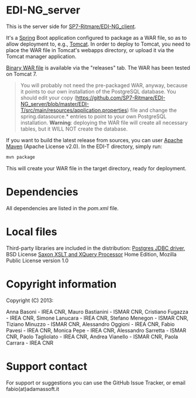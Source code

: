 # EDI-NG_server
This is the server side for [SP7-Ritmare/EDI-NG_client](https://github.com/SP7-Ritmare/EDI-NG_client).

It's a [Spring](http://spring.io) Boot application configured to package as a WAR file, so as to allow deployment to, e.g., [Tomcat](http://tomcat.apache.org).
In order to deploy to Tomcat, you need to place the WAR file in Tomcat's webapps directory, or upload it via the Tomcat manager application.

[Binary WAR file](https://github.com/SP7-Ritmare/EDI-NG_server/releases/download/v1.0/edi.war) is available via the "releases" tab.
The WAR has been tested on Tomcat 7.

> You will probably not need the pre-packaged WAR, anyway, because it points to our own installation of the PostgreSQL database.
> You should edit your copy (https://github.com/SP7-Ritmare/EDI-NG_server/blob/master/EDI-T/src/main/resources/application.properties) file and change the spring.datasource.* entries to point to your own PostgreSQL installation.
> **Warning**: deploying the WAR file will create all necessary tables, but it WILL NOT create the database.

If you want to build the latest release from sources, you can user [Apache Maven](https://maven.apache.org/index.html) (Apache License v2.0). In the EDI-T directory, simply run:
```bash
mvn package
```
This will create your WAR file in the target directory, ready for deployment.

# Dependencies
All dependencies are listed in the *pom.xml* file.

# Local files
Third-party libraries are included in the distribution:
[Postgres JDBC driver](https://jdbc.postgresql.org/index.html), BSD License
[Saxon XSLT and XQuery Processor](http://saxon.sourceforge.net/#F9.7HE) Home Edition, Mozilla Public License version 1.0

# Copyright information

Copyright (C) 2013:

Anna Basoni - IREA CNR,
Mauro Bastianini - ISMAR CNR,
Cristiano Fugazza - IREA CNR,
Simone Lanucara - IREA CNR,
Stefano Menegon - ISMAR CNR,
Tiziano Minuzzo - ISMAR CNR,
Alessandro Oggioni - IREA CNR,
Fabio Pavesi - IREA CNR,
Monica Pepe - IREA CNR,
Alessandro Sarretta - ISMAR CNR,
Paolo Tagliolato - IREA CNR,
Andrea Vianello - ISMAR CNR,
Paola Carrara - IREA CNR

# Support contact
For support or suggestions you can use the GitHub Issue Tracker, or email fabio(at)adamassoft.it
